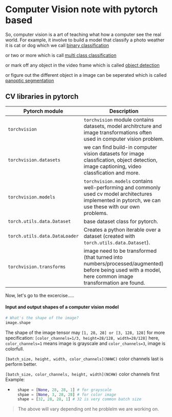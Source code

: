 # Computer Vision note with pytorch based

So, computer vision is a art of teaching what how a computer see the real world. For example, it involve to build a model that classify a photo weather it is cat or dog which we call [binary classification](https://developers.google.com/machine-learning/glossary#binary-classification)

or two or more which is call [multi class classification](https://developers.google.com/machine-learning/glossary#multi-class-classification)

or mark off any object in the video frame which is called [object detection](https://en.wikipedia.org/wiki/Object_detection)

or figure out the different object in a image can be seperated which is called [panoptic segmentation](https://arxiv.org/abs/1801.00868)


## CV libraries in pytorch
| Pytorch module  | Description  |
|---------------|------------|
| ```torchvision```   | ```torchvision``` module contains datasets, model architrcture and image transformations often used in computer vision problem.  |
| ```torchvision.datasets```  | we can find build-in computer vision datasets for image classfication, object detection, image captioning, video classfication and more.  |
|  ```torchvision.models```  | ```torchvision.models``` contains well-performing and commonly used cv model architectures implemented in pytorch, we can use these with our own problems.  |
|```torch.utils.data.Dataset```  | base dataset class for pytorch.  |
| ```torch.utils.data.DataLoader```  | Creates a python iterable over a dataset (created with ```torch.utils.data.Dataset```).  |
| ```torchvision.transforms``` | image need to be transformed (that turned into numbers/processed/augmented) before being used with a model, here common image transformation are found.|


Now, let's go to the excercise.....
#### Input and output shapes of a computer vision model

```python
# What's the shape of the image?
image.shape
```
The shape of the image tensor may ```[1, 28, 28] or [3, 128, 128]``` for more specification:
```[color_channels=1/3, height=28/128, width=28/128]``` 
here, ```color_channels=1``` means image is grayscale and  ```color_channels=3```, image is colorfull.

```[batch_size, height, width, color_channels](NHWC)``` color channels last is perform better.

```[batch_size, color_channels, height, width](NCHW)``` color channels first
Example:
- ```python 
    shape = [None, 28, 28, 1] # for grayscale
    shpae = [None, 3, 28, 28] # for color image
    shape = [32, 28, 28, 1] # 32 is very common batch size
    ```
> The above will vary depending ont he problelm we are working on.
